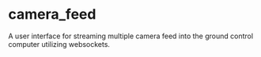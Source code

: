 # camera_feed

A user interface for streaming multiple camera feed into the ground control computer utilizing websockets.
